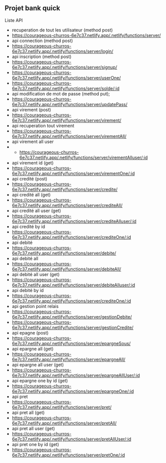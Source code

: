 ## Projet bank quick
Liste API
- recuperation de tout les utilisateur (method post)
- https://courageous-churros-6e7c37.netlify.app/.netlify/functions/server/ 
- api connection (method post)
- https://courageous-churros-6e7c37.netlify.app/.netlify/functions/server/login/
- api inscription (method post)
- https://courageous-churros-6e7c37.netlify.app/.netlify/functions/server/signup/
- https://courageous-churros-6e7c37.netlify.app/.netlify/functions/server/userOne/
- https://courageous-churros-6e7c37.netlify.app/.netlify/functions/server/solde/:id
- api modification de mot de passe (method put);
- https://courageous-churros-6e7c37.netlify.app/.netlify/functions/server/updatePass/
- api virement (post)
- https://courageous-churros-6e7c37.netlify.app/.netlify/functions/server/virement/
- api recuperation tout virement
- https://courageous-churros-6e7c37.netlify.app/.netlify/functions/server/virementAll/
- api virement all user
- - https://courageous-churros-6e7c37.netlify.app/.netlify/functions/server/virementAlluser/:id
- api virement id (get)
- https://courageous-churros-6e7c37.netlify.app/.netlify/functions/server/virementOne/:id
- api credité (post)
- https://courageous-churros-6e7c37.netlify.app/.netlify/functions/server/credite/
- api credité all (get)
- https://courageous-churros-6e7c37.netlify.app/.netlify/functions/server/crediteAll/
- api credité all user (get)
- https://courageous-churros-6e7c37.netlify.app/.netlify/functions/server/crediteAlluser/:id
- api credité by id
- https://courageous-churros-6e7c37.netlify.app/.netlify/functions/server/crediteOne/:id
- api debité 
- https://courageous-churros-6e7c37.netlify.app/.netlify/functions/server/debite/
- api debité all
- https://courageous-churros-6e7c37.netlify.app/.netlify/functions/server/debiteAll/
- api debité all user (get)
- https://courageous-churros-6e7c37.netlify.app/.netlify/functions/server/debiteAlluser/:id
- api debité by id
- https://courageous-churros-6e7c37.netlify.app/.netlify/functions/server/crediteOne/:id
- api gestion point relais 
- https://courageous-churros-6e7c37.netlify.app/.netlify/functions/server/gestionDebite/
- https://courageous-churros-6e7c37.netlify.app/.netlify/functions/server/gestionCredite/
- api epagne (post)
- https://courageous-churros-6e7c37.netlify.app/.netlify/functions/server/epargneSous/
- api epargne all (get)
- https://courageous-churros-6e7c37.netlify.app/.netlify/functions/server/epargneAll/
- api epargne all user (get)
- https://courageous-churros-6e7c37.netlify.app/.netlify/functions/server/epargneAllUser/:id
- api epargne one by id (get)
- https://courageous-churros-6e7c37.netlify.app/.netlify/functions/server/epargneOne/:id
- api pret 
- https://courageous-churros-6e7c37.netlify.app/.netlify/functions/server/pret/
- api pret all (get)
- https://courageous-churros-6e7c37.netlify.app/.netlify/functions/server/pretAll/
- api pret all user (get)
- https://courageous-churros-6e7c37.netlify.app/.netlify/functions/server/pretAllUser/:id
- api pret one by id (get)
- https://courageous-churros-6e7c37.netlify.app/.netlify/functions/server/pretOne/:id
